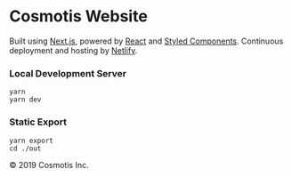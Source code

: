 # Cosmotis Website

Built using [Next.js](https://nextjs.org/), powered by [React](https://reactjs.org/) and [Styled Components](https://www.styled-components.com/). Continuous deployment and hosting by [Netlify](https://www.netlify.com/).

### Local Development Server

```
yarn
yarn dev
```

### Static Export

```
yarn export
cd ./out
```

© 2019 Cosmotis Inc.
